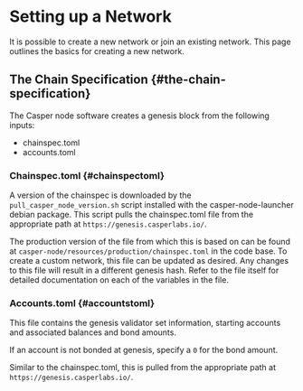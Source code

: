 # Setting up a Network

It is possible to create a new network or join an existing network. This page outlines the basics for creating a new network.

## The Chain Specification {#the-chain-specification}

The Casper node software creates a genesis block from the following inputs:

-   chainspec.toml
-   accounts.toml

### Chainspec.toml {#chainspectoml}

A version of the chainspec is downloaded by the `pull_casper_node_version.sh` script installed with the casper-node-launcher debian package. This script pulls the chainspec.toml file from the appropriate path at `https://genesis.casperlabs.io/`.

The production version of the file from which this is based on can be found at `casper-node/resources/production/chainspec.toml` in the code base. To create a custom network, this file can be updated as desired. Any changes to this file will result in a different genesis hash. Refer to the file itself for detailed documentation on each of the variables in the file.

### Accounts.toml {#accountstoml}

This file contains the genesis validator set information, starting accounts and associated balances and bond amounts.

If an account is not bonded at genesis, specify a `0` for the bond amount.

Similar to the chainspec.toml, this is pulled from the appropriate path at `https://genesis.casperlabs.io/`.
